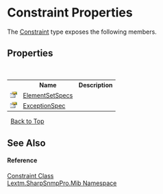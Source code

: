 # Constraint Properties
 

The <a href="T_Lextm_SharpSnmpPro_Mib_Constraint">Constraint</a> type exposes the following members.


## Properties
&nbsp;<table><tr><th></th><th>Name</th><th>Description</th></tr><tr><td>![Public property](media/pubproperty.gif "Public property")</td><td><a href="P_Lextm_SharpSnmpPro_Mib_Constraint_ElementSetSpecs">ElementSetSpecs</a></td><td /></tr><tr><td>![Public property](media/pubproperty.gif "Public property")</td><td><a href="P_Lextm_SharpSnmpPro_Mib_Constraint_ExceptionSpec">ExceptionSpec</a></td><td /></tr></table>&nbsp;
<a href="#constraint-properties">Back to Top</a>

## See Also


#### Reference
<a href="T_Lextm_SharpSnmpPro_Mib_Constraint">Constraint Class</a><br /><a href="N_Lextm_SharpSnmpPro_Mib">Lextm.SharpSnmpPro.Mib Namespace</a><br />